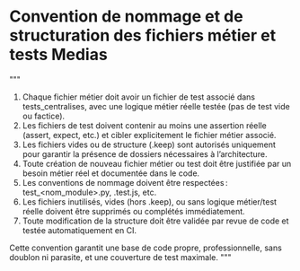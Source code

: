 # Convention de nommage et de structuration des fichiers métier et tests Medias

"""
1. Chaque fichier métier doit avoir un fichier de test associé dans tests_centralises, avec une logique métier réelle testée (pas de test vide ou factice).
2. Les fichiers de test doivent contenir au moins une assertion réelle (assert, expect, etc.) et cibler explicitement le fichier métier associé.
3. Les fichiers vides ou de structure (.keep) sont autorisés uniquement pour garantir la présence de dossiers nécessaires à l’architecture.
4. Toute création de nouveau fichier métier ou test doit être justifiée par un besoin métier réel et documentée dans le code.
5. Les conventions de nommage doivent être respectées : test_<nom_module>.py, <module>.test.js, etc.
6. Les fichiers inutilisés, vides (hors .keep), ou sans logique métier/test réelle doivent être supprimés ou complétés immédiatement.
7. Toute modification de la structure doit être validée par revue de code et testée automatiquement en CI.

Cette convention garantit une base de code propre, professionnelle, sans doublon ni parasite, et une couverture de test maximale.
"""
